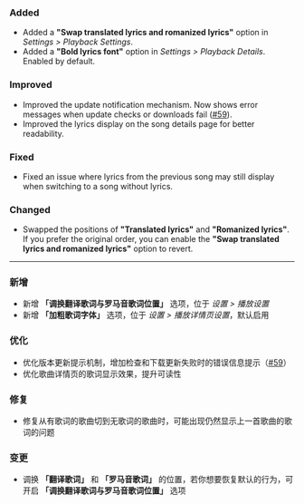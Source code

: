 ### Added

- Added a **"Swap translated lyrics and romanized lyrics"** option in _Settings > Playback Settings_.
- Added a **"Bold lyrics font"** option in _Settings > Playback Details_. Enabled by default.

### Improved

- Improved the update notification mechanism. Now shows error messages when update checks or downloads fail ([#59](https://github.com/any-listen/any-listen/issues/59)).
- Improved the lyrics display on the song details page for better readability.

### Fixed

- Fixed an issue where lyrics from the previous song may still display when switching to a song without lyrics.

### Changed

- Swapped the positions of **"Translated lyrics"** and **"Romanized lyrics"**. If you prefer the original order, you can enable the **"Swap translated lyrics and romanized lyrics"** option to revert.

---

### 新增

- 新增 **「调换翻译歌词与罗马音歌词位置」** 选项，位于 _设置 > 播放设置_
- 新增 **「加粗歌词字体」** 选项，位于 _设置 > 播放详情页设置_，默认启用

### 优化

- 优化版本更新提示机制，增加检查和下载更新失败时的错误信息提示（[#59](https://github.com/any-listen/any-listen/issues/59)）
- 优化歌曲详情页的歌词显示效果，提升可读性

### 修复

- 修复从有歌词的歌曲切到无歌词的歌曲时，可能出现仍然显示上一首歌曲的歌词的问题

### 变更

- 调换 **「翻译歌词」** 和 **「罗马音歌词」** 的位置，若你想要恢复默认的行为，可开启 **「调换翻译歌词与罗马音歌词位置」** 选项
